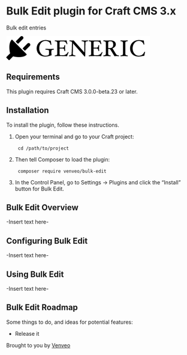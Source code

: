 # Bulk Edit plugin for Craft CMS 3.x

Bulk edit entries

![Screenshot](resources/img/plugin-logo.png)

## Requirements

This plugin requires Craft CMS 3.0.0-beta.23 or later.

## Installation

To install the plugin, follow these instructions.

1. Open your terminal and go to your Craft project:

        cd /path/to/project

2. Then tell Composer to load the plugin:

        composer require venveo/bulk-edit

3. In the Control Panel, go to Settings → Plugins and click the “Install” button for Bulk Edit.

## Bulk Edit Overview

-Insert text here-

## Configuring Bulk Edit

-Insert text here-

## Using Bulk Edit

-Insert text here-

## Bulk Edit Roadmap

Some things to do, and ideas for potential features:

* Release it

Brought to you by [Venveo](https://venveo.com)
